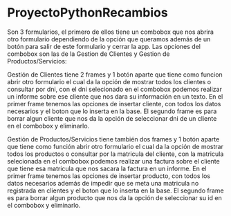 # ProyectoPythonRecambios

Son 3 formularios, el primero de ellos tiene un combobox que nos abrira otro formulario dependiendo de la opción que queramos además de un botón para salir de este formulario y cerrar la app. Las opciones del combobox son las de la Gestion de Clientes y Gestion de Productos/Servicios:

Gestión de Clientes tiene 2 frames y 1 botón aparte que tiene como funcion abrir otro formulario el cual da la opción de mostrar todos los clientes o consultar por dni, con el dni selecionado en el combobox podemos realizar un informe sobre ese cliente que nos dara su información en un texto. En el primer frame tenemos las opciones de insertar cliente, con todos los datos necesarios y el boton que lo inserta en la base. El segundo frame es para borrar algun cliente que nos da la opción de seleccionar dni de un cliente en el combobox y eliminarlo.

Gestión de Productos/Servicios tiene también dos frames y 1 botón aparte que tiene como función abrir otro formulario el cual da la opción de mostrar todos los productos o consultar por la matricula del cliente, con la matricula selecionada en el combobox podemos realizar una factura sobre el cliente que tiene esa matricula que nos sacara la factura en un informe. En el primer frame tenemos las opciones de insertar producto, con todos los datos necesarios además de impedir que se meta una matricula no registrada en clientes y el boton que lo inserta en la base. El segundo frame es para borrar algun producto que nos da la opción de seleccionar su id en el combobox y eliminarlo.
